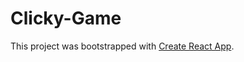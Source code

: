 # Clicky-Game


This project was bootstrapped with [Create React App](https://github.com/facebook/create-react-app).